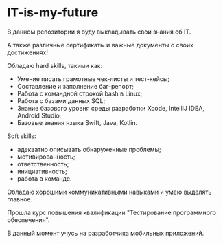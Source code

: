 # IT-is-my-future
 
В данном репозитории я буду выкладывать свои знания об IT.

А также различные сертификаты и важные документы о своих достижениях! 

Обладаю hard skills, такими как: 
- Умение писать грамотные чек-листы и тест-кейсы;
- Составление и заполнение баг-репорт;
- Работа с командной строкой bash в Linux;
- Работа с базами данных SQL;
- Знание базового уровня среды разработки Xcode, IntelliJ IDEA, Android Studio;
- Базовые знания языка Swift, Java, Kotlin.

Soft skills:
- адекватно описывать обнаруженные проблемы; 
- мотивированность;
- ответственность;
- инициативность;
- работа в команде.

Обладаю хорошими коммуникативными навыками и умею выделять главное.



Прошла курс повышения квалификации "Тестирование программного обеспечения".

В данный момент учусь на разработчика мобильных приложений.
